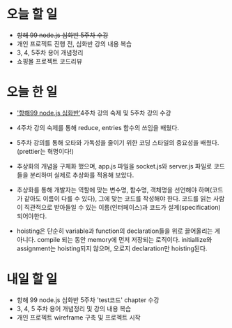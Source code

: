 # 오늘 할 일

- ~~항해 99 node.js 심화반 5주차 수강~~
- 개인 프로젝트 진행 전, 심화반 강의 내용 복습
- 3, 4, 5주차 용어 개념정리
- 쇼핑몰 프로젝트 코드리뷰

# 오늘 한 일

- ['항해99 node.js 심화반'](https://spartacodingclub.kr/online/node_plus)4주차 강의 숙제 및 5주차 강의 수강

- 4주차 강의 숙제를 통해 reduce, entries 함수의 쓰임을 배웠다.
- 5주차 강의를 통해 오타와 가독성을 줄이기 위한 코딩 스타일의 중요성을 배웠다.(prettier는 혁명이다!)
- 추상화의 개념을 구체화 했으며, app.js 파일을 socket.js와 server.js 파일로 코드들을 분리하며 실제로 추상화를 적용해 보았다.
- 추상화를 통해 개발자는 역할에 맞는 변수명, 함수명, 객체명을 선언해야 하며(코드가 같아도 이름이 다를 수 있다), 그에 맞는 코드를 작성해야 한다. 코드를 읽는 사람이 직관적으로 받아들일 수 있는 이름(인터페이스)과 코드가 설계(specification)되어야한다.
- hoisting은 단순히 variable과 function의 declaration들을 위로 끌어올리는 게 아니다. compile 되는 동안 memory에 먼저 저장되는 로직이다. initiallize와 assignment는 hoisting되지 않으며, 오로지 declaration만 hoisting된다.

# 내일 할 일

- 항해 99 node.js 심화반 5주차 'test코드' chapter 수강
- 3, 4, 5 주차 용어 개념정리 및 강의 내용 복습
- 개인 프로젝트 wireframe 구축 및 프로젝트 시작
